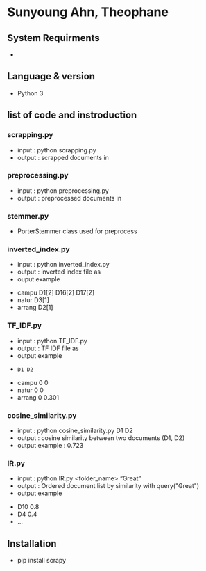 # Sunyoung Ahn, Theophane

## System Requirments
* 

## Language & version
* Python 3

## list of code and instroduction
### scrapping.py
* input :  python scrapping.py <outfolder>
* output : scrapped documents in <outfolder>

### preprocessing.py
* input : python preprocessing.py <infolder> <outfolder> <stopwords file name>
* output : preprocessed documents in <outfolder> 

### stemmer.py
* PorterStemmer class used for preprocess

### inverted_index.py
* input : python inverted_index.py <infolder> <outfile>
* output : inverted index file as <outfile>
* ouput example
- campu	D1[2]	D16[2]	D17[2]	
- natur	D3[1]
- arrang	D2[1]

### TF_IDF.py
* input : python TF_IDF.py <infile> <outfile>
* output : TF IDF file as <outfile>
* output example
-     D1 D2
- campu 0 0
- natur 0 0
- arrang 0 0.301

### cosine_similarity.py
* input :  python cosine_similarity.py <infile> D1 D2
* output : cosine similarity between two documents (D1, D2)
* output example : 0.723

### IR.py
* input :  python IR.py <folder_name> “Great” <stopwords file>
* output : Ordered document list by similarity with query("Great")
* output example
- D10 0.8 
- D4 0.4
- ...

## Installation
* pip install scrapy

